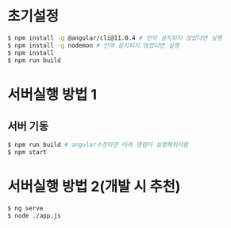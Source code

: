 # 초기설정
```bash
$ npm install -g @angular/cli@11.0.4 # 만약 설치되지 않았다면 실행
$ npm install -g nodemon # 만약 설치되지 않았다면 실행
$ npm install
$ npm run build
```

# 서버실행 방법 1
## 서버 기동
```bash
$ npm run build # angular수정하면 아래 명령어 실행해줘야함
$ npm start
```

# 서버실행 방법 2(개발 시 추천)
```bash
$ ng serve
$ node ./app.js
```
